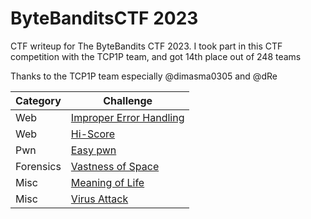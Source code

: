 # ByteBanditsCTF 2023
CTF writeup for The ByteBandits CTF 2023. I took part in this CTF competition with the TCP1P team, and got 14th place out of 248 teams

Thanks to the TCP1P team especially @dimasma0305 and @dRe

| Category | Challenge
| --- | --- |
| Web | [Improper Error Handling](/ByteBanditsCTF%202023/Improper%20Error%20Handling/)
| Web | [Hi-Score](/ByteBanditsCTF%202023/Hi-Score/)
| Pwn | [Easy pwn](/ByteBanditsCTF%202023/Easy%20pwn/)
| Forensics | [Vastness of Space](/ByteBanditsCTF%202023/Vastness%20of%20Space/)
| Misc | [Meaning of Life](/ByteBanditsCTF%202023/Meaning%20of%20Life/)
| Misc | [Virus Attack](/ByteBanditsCTF%202023/Virus%20Attack/)
